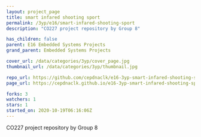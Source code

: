```yaml
---
layout: project_page
title: smart infared shooting sport
permalink: /3yp/e16/smart-infared-shooting-sport
description: "CO227 project repository by Group 8"

has_children: false
parent: E16 Embedded Systems Projects
grand_parent: Embedded Systems Projects

cover_url: /data/categories/3yp/cover_page.jpg
thumbnail_url: /data/categories/3yp/thumbnail.jpg

repo_url: https://github.com/cepdnaclk/e16-3yp-smart-infared-shooting-sport
page_url: https://cepdnaclk.github.io/e16-3yp-smart-infared-shooting-sport

forks: 3
watchers: 1
stars: 1
started_on: 2020-10-19T06:16:06Z
---
```

CO227 project repository by Group 8

